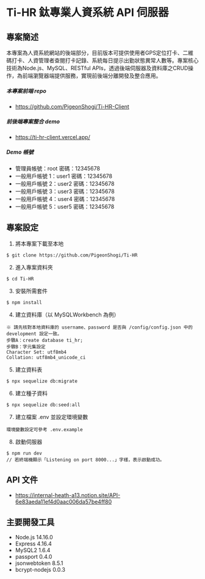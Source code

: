 # Ti-HR 鈦專業人資系統 API 伺服器
## 專案簡述
本專案為人資系統網站的後端部分，目前版本可提供使用者GPS定位打卡、二維碼打卡、人資管理者查閱打卡記錄、系統每日提示出勤狀態異常人數等。專案核心技術為Node.js、MySQL、RESTful APIs，透過後端伺服器及資料庫之CRUD操作，為前端瀏覽器端提供服務，實現前後端分離開發及整合應用。
##### 本專案前端 repo
* https://github.com/PigeonShogi/Ti-HR-Client
##### 前後端專案整合 demo
* https://ti-hr-client.vercel.app/
##### Demo 帳號
* 管理員帳號：root
  密碼：12345678
* 一般用戶帳號 1：user1
  密碼：12345678
* 一般用戶帳號 2：user2
  密碼：12345678
* 一般用戶帳號 3：user3
  密碼：12345678
* 一般用戶帳號 4：user4
  密碼：12345678
* 一般用戶帳號 5：user5
  密碼：12345678
## 專案設定
1. 將本專案下載至本地
```
$ git clone https://github.com/PigeonShogi/Ti-HR
```
2. 進入專案資料夾
```
$ cd Ti-HR
```
3. 安裝所需套件
```
$ npm install
```
4. 建立資料庫（以 MySQLWorkbench 為例）
```
※ 請先核對本地資料庫的 username、password 是否與 /config/config.json 中的 development 設定一致。
步驟A：create database ti_hr;
步驟B：字元集設定
Character Set: utf8mb4
Collation: utf8mb4_unicode_ci
```
5. 建立資料表
```
$ npx sequelize db:migrate
```
6. 建立種子資料
```
$ npx sequelize db:seed:all
```
7. 建立檔案 .env 並設定環境變數
```
環境變數設定可參考 .env.example
```
8. 啟動伺服器 
```
$ npm run dev
// 若終端機顯示「Listening on port 8000...」字樣，表示啟動成功。
```

## API 文件
* https://internal-heath-a13.notion.site/API-6e83aeda11ef4d0aac006da57be4ff80
## 主要開發工具
* Node.js 14.16.0
* Express 4.16.4
* MySQL2 1.6.4
* passport 0.4.0
* jsonwebtoken 8.5.1
* bcrypt-nodejs 0.0.3
